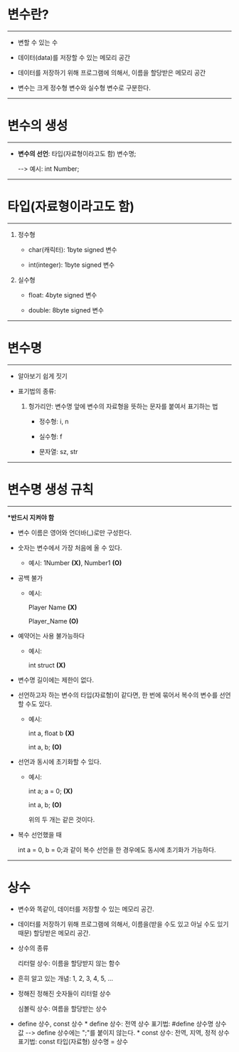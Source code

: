 # 변수란?

---

+ 변할 수 있는 수  

+ 데이터(data)를 저장할 수 있는 메모리 공간

+ 데이터를 저장하기 위해 프로그램에 의해서, 이름을 할당받은 메모리 공간

+ 변수는 크게 정수형 변수와 실수형 변수로 구분한다.

---

# 변수의 생성

---

+ __변수의 선언__:  타입(자료형이라고도 함) 변수명;

    --> 예시: int Number;

---

# 타입(자료형이라고도 함)

---

1. 정수형

    + char(캐릭터): 1byte signed 변수

    + int(integer): 1byte signed 변수

2. 실수형

    + float: 4byte signed 변수

    + double: 8byte signed 변수

---

# 변수명

---

+ 알아보기 쉽게 짓기

+ 표기법의 종류:

    1. 헝가리안: 변수명 앞에 변수의 자료형을 뜻하는 문자를 붙여서 표기하는 법

        + 정수형: i, n

        + 실수형: f

        + 문자열: sz, str

---

# 변수명 생성 규칙

---

__*반드시 지켜야 함__

+ 변수 이름은 영어와 언더바(_)로만 구성한다.

+ 숫자는 변수에서 가장 처음에 올 수 있다.

    - 예시: 1Number __(X)__, Number1 __(O)__

+ 공백 불가

    - 예시:

        Player Name __(X)__

        Player_Name __(O)__

+ 예약어는 사용 불가능하다

    - 예시:

        int struct __(X)__

+ 변수명 길이에는 제한이 없다.

+ 선언하고자 하는 변수의 타입(자료형)이 같다면, 한 번에 묶어서 복수의 변수를 선언할 수도 있다.

    - 예시:

        int a, float b __(X)__

        int a, b; __(O)__


+ 선언과 동시에 초기화할 수 있다.

    - 예시:

        int a;  a = 0; __(X)__

        int a, b; __(O)__

        위의 두 개는 같은 것이다.


+ 복수 선언했을 때

    int a = 0, b = 0;과 같이 복수 선언을 한 경우에도 동시에 초기화가 가능하다.

---

# 상수

+ 변수와 똑같이, 데이터를 저장할 수 있는 메모리 공간.

+ 데이터를 저장하기 위해 프로그램에 의해서, 이름을(받을 수도 있고 아닐 수도 있기 때문) 할당받은 메모리 공간.


+ 상수의 종류

    리터럴 상수: 이름을 할당받지 않는 함수

+ 흔히 알고 있는 개념: 1, 2, 3, 4, 5, ...

+ 정해진 정해진 숫자들이 리터럴 상수

    심볼릭 상수: 여름을 할당받는 상수

+ define 상수, const 상수
    \* define 상수: 전역 상수
        표기법:
            \#define 상수명 상수값
            --> define 상수에는 ";"를 붙이지 않는다.
    \* const 상수: 전역, 지역, 정적 상수
        표기법:
            const 타입(자료형) 상수명 = 상수
